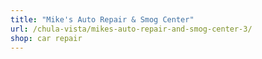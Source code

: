 ```yaml
---
title: "Mike's Auto Repair & Smog Center"
url: /chula-vista/mikes-auto-repair-and-smog-center-3/
shop: car repair
---
```


